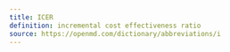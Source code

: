 ```yaml
---
title: ICER
definition: incremental cost effectiveness ratio
source: https://openmd.com/dictionary/abbreviations/i
---
```


